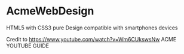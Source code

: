 # AcmeWebDesign
HTML5 with CSS3 pure Design compatible with smartphones devices

Credit to
https://www.youtube.com/watch?v=Wm6CUkswsNw
ACME YOUTUBE GUIDE
